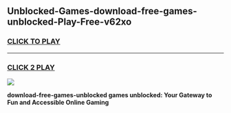 
## Unblocked-Games-download-free-games-unblocked-Play-Free-v62xo
<h3>
<a href="https://premium76.site?title=download-free-games-unblocked&ref=17A">CLICK TO PLAY</a></h3>
<hr>

<h3>
<a href="https://premium76.site?title=download-free-games-unblocked&ref=17A">CLICK 2 PLAY</a>
  
</h3>

<a href="https://premium76.site?title=download-free-games-unblocked&ref=17A"><img src="https://clearcache.store/games.png"></a>


**download-free-games-unblocked games unblocked: Your Gateway to Fun and Accessible Online Gaming**
